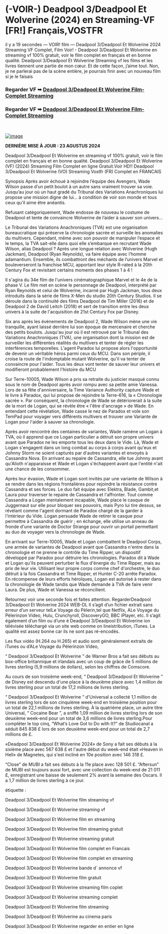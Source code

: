 # (-VOIR-) Deadpool 3/Deadpool Et Wolverine (2024) en Streaming-VF [FR!] Français,VOSTFR

il y a 19 secondes — VOIR! film — Deadpool 3/Deadpool Et Wolverine 2024 Streaming VF Complet, Film Voir! - Deadpool 3/Deadpool Et Wolverine en streaming vf 100% gratuit, voir le film complet en français et en bonne qualité. Deadpool 3/Deadpool Et Wolverine Streaming vf les films et les livres tiennent une partie de mon cœur. Et de cette façon, j’aime tout. Non, je ne parlerai pas de la scène entière, je pourrais finir avec un nouveau film si je le faisais
</br>
### Regarder VF ➥ [Deadpool 3/Deadpool Et Wolverine Film-Complet Streaming](https://dmovie.fun/fr/movie/533535/deadpool-wolverine.gith)

### Regarder VF ➥ [Deadpool 3/Deadpool Et Wolverine Film-Complet Streaming](https://dmovie.fun/fr/movie/533535/deadpool-wolverine.gith)
</br>

[![image](https://github.com/user-attachments/assets/026f9955-ed15-405e-84ff-905c74515164)](https://dmovie.fun/fr/movie/533535/deadpool-wolverine.gith)

**DERNIÈRE MISE À JOUR : 23 AGUSTUS 2024**

Deadpool 3/Deadpool Et Wolverine en streaming vf 100% gratuit, voir le film complet en français et en bonne qualité. Deadpool 3/Deadpool Et Wolverine (VF) (2024) Streaming Film Complet en ligne Gratuit.Voir HD!! Deadpool 3/Deadpool Et Wolverine (VO) Streaming Vostfr (FR) Complet en FRANCAIS

Synopsis Après avoir échoué à rejoindre l’équipe des Avengers, Wade Wilson passe d’un petit boulot à un autre sans vraiment trouver sa voie. Jusqu’au jour où un haut gradé du Tribunal des Variations Anachroniques lui propose une mission digne de lui… à condition de voir son monde et tous ceux qu’il aime être anéantis.

Refusant catégoriquement, Wade endosse de nouveau le costume de Deadpool et tente de convaincre Wolverine de l’aider à sauver son univers…

Le Tribunal des Variations Anachroniques (TVA) est une organisation bureaucratique qui préserve la chronologie sacrée et surveille les anomalies du multivers. Cependant, même avec son pouvoir de manipuler l’espace et le temps, la TVA sait-elle dans quoi elle s’embarque en recrutant Wade Wilson, alias Deadpool ? Après une longue relation avec Wolverine (Hugh Jackman), Deadpool (Ryan Reynolds), va faire équipe avec l’homme adamantium. Ensemble, ils combattront des méchants de l’univers Marvel et bouleverseront la franchise MCU, apportant leur style R-rated à la 20th Century Fox et revisitant certains moments des phases 1 à 4 !

Il s'agira du 34e film de l'univers cinématographique Marvel et le 4e de la phase V. Le film met en scène le personnage de Deadpool, interprété par Ryan Reynolds et celui de Wolverine, incarné par Hugh Jackman, tous deux introduits dans la série de films X-Men du studio 20th Century Studios. Il se déroule dans la continuité des films Deadpool de Tim Miller (2016) et de Deadpool 2 de David Leitch (2018) et sert de transition entre les deux univers à la suite de l'acquisition de 21st Century Fox par Disney.

Six ans après les événements de Deadpool 2, Wade Wilson mène une vie tranquille, ayant laissé derrière lui son époque de mercenaire et cherche des petits boulots. Jusqu'au jour où il est retrouvé par le Tribunal des Variations Anachroniques (TVA), une organisation dont la mission est de surveiller les différentes réalités du multivers et tenter de régler les interférences temporelles. L'agent Paradox lui propose alors l'opportunité de devenir un véritable héros parmi ceux du MCU. Dans son périple, il croise la route de l'indomptable mutant Wolverine, qu'il va tenter de convaincre pour l'aider. Tous les deux vont tenter de sauver leur univers et modifieront probablement l'histoire du MCU

Sur Terre-10005, Wade Wilson a pris sa retraite du justicier masqué connu sous le nom de Deadpool après avoir rompu avec sa petite amie Vanessa. Lors de sa fête d'anniversaire, la Time Variance Authority capture Wade et le livre à Paradox, qui lui propose de rejoindre la Terre-616, la « Chronologie sacrée ». Par conséquent, la chronologie de Wade se détériorerait à la suite de la mort de Logan, qui se révèle être « l'être d'ancrage » de Wade. En entendant cette révélation, Wade casse le nez de Paradox et vole son TemPad pour voyager vers différents multivers et trouver une Variante de Logan pour l'aider à sauver sa chronologie.

Après avoir rencontré des centaines de variantes, Wade ramène un Logan à TVA, où il apprend que ce Logan particulier a détruit son propre univers avant que Paradox ne les emporte tous les deux dans le Vide. Là, Wade et Logan s'engagent dans un long combat au corps à corps avant qu'eux et Johnny Storm ne soient capturés par d'autres variantes et envoyés à Cassandra Nova. En arrivant au repaire de Cassandra, elle tue Johnny avant qu'Alioth n'apparaisse et Wade et Logan s'échappent avant que l'entité n'ait une chance de les consommer.

Après leur évasion, Wade et Logan sont invités par une variante de Wilson à se rendre dans les régions frontalières pour rejoindre la résistance contre Cassandra et ses forces. Le duo fait équipe avec Elektra, Blade, Gambit,et Laura pour traverser le repaire de Cassandra et l'affronter. Tout comme Cassandra a Logan mentalement incapable, Wade place le casque de Juggernaut sur elle pour bloquer ses pouvoirs, mais Pyro lui tire dessus, se révélant comme l'agent dormant de Paradox chargé de la garder à l'intérieur du Vide. Logan persuade Wade de retirer le casque pour permettre à Cassandra de guérir ; en échange, elle utilise un anneau de fronde d'une variante de Doctor Strange pour ouvrir un portail permettant au duo de voyager vers la chronologie de Wade.

En arrivant sur Terre-10005, Wade et Logan combattent le Deadpool Corps, une armée de variantes de Deadpool avant que Cassandra n'entre dans la chronologie et ne prenne le contrôle du Time Ripper, un dispositif développé par Paradox pour détruire les chronologies. Paradox dit à Wade et Logan qu'ils peuvent perturber le flux d'énergie du Time Ripper, mais au prix de leur vie. Utilisant leur propre corps comme chef d'orchestre, le duo détruit à la fois Cassandra et Time Ripper, et Hunter C-20 arrête Paradox. En récompense de leurs efforts héroïques, Logan est autorisé à rester dans la chronologie de Wade tandis que Wade demande à TVA de faire venir Laura. De plus, Wade et Vanessa se réconcilient.

Retournez voir une seconde fois et faites attention. RegarderDeadpool 3/Deadpool Et Wolverine 2024 WEB-DL Il s’agit d’un fichier extrait sans erreur d’un serveur telLe Voyage du Pèlerin,tel que Netflix, ALe Voyage du Pèlerinzon Video, Hulu, Crunchyroll, DiscoveryGO, BBC iPlayer, etc. Il s’agit également d’un film ou d’une é Deadpool 3/Deadpool Et Wolverine ion télévisée téléchargé via un site web comme on lineistribution, iTunes. La qualité est assez bonne car ils ne sont pas ré-encodés.

Les flux vidéo (H.264 ou H.265) et audio sont généralement extraits de iTunes ou d’ALe Voyage du Pèlerinzon Video,

“ Deadpool 3/Deadpool Et Wolverine ” de Warner Bros a fait ses débuts au box-office britannique et irlandais avec un coup de grâce de 5 millions de livres sterling (5,9 millions de dollars), selon les chiffres de Comscore.

Au cours de son troisième week-end, “ Deadpool 3/Deadpool Et Wolverine ” de Disney est descendu d'une place à la deuxième place avec 1,4 million de livres sterling pour un total de 17,2 millions de livres sterling.

“ Deadpool 3/Deadpool Et Wolverine ” d'Universal a collecté 1,1 million de livres sterling lors de son cinquième week-end en troisième position pour un total de 22,1 millions de livres sterling. À la quatrième place, un autre titre Universal, “ Cocaine Bear ”, a sniffé 1,09 million de livres sterling lors de son deuxième week-end pour un total de 3,6 millions de livres sterling.Pour compléter le top cinq, “What’s Love Got to Do with It?” de Studiocanal a séduit 845 838 £ lors de son deuxième week-end pour un total de 2,7 millions de £.

«Deadpool 3/Deadpool Et Wolverine 2024» de Sony a fait ses débuts à la sixième place avec 567 638 £ et l'autre début du week-end était «Heaven in Hell» de Magnetes, qui s'est incliné en 10e position avec 146 318 £.

“Close” de MUBI a fait ses débuts à la 11e place avec 128 501 £. “Aftersun” de MUBI est toujours aussi fort, avec une collection du week-end de 21 011 £, enregistrant une baisse de seulement 2% avant la semaine des Oscars. Il a 1,7 million de livres sterling à ce jour.

étiquette :

Deadpool 3/Deadpool Et Wolverine film streaming vf

Deadpool 3/Deadpool Et Wolverine streaming vf

Deadpool 3/Deadpool Et Wolverine film en streaming

Deadpool 3/Deadpool Et Wolverine film streaming gratuit

Deadpool 3/Deadpool Et Wolverine streaming gratuit

Deadpool 3/Deadpool Et Wolverine film complet en Francais

Deadpool 3/Deadpool Et Wolverine film complet en streaming

Deadpool 3/Deadpool Et Wolverine bande d` annonce vf

Deadpool 3/Deadpool Et Wolverine film gratuit

Deadpool 3/Deadpool Et Wolverine streaming film coplet

Deadpool 3/Deadpool Et Wolverine streaming complet

Deadpool 3/Deadpool Et Wolverine film streaming

Deadpool 3/Deadpool Et Wolverine au cinema paris

Deadpool 3/Deadpool Et Wolverine regarder en entier en ligne
